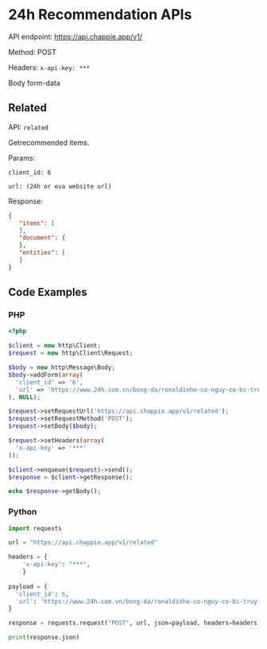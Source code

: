 # 24h Recommendation APIs

API endpoint: https://api.chappie.app/v1/

Method: POST

Headers: 
  `x-api-key: ***`

Body form-data

## Related

API: `related`

Getrecommended items.

Params:

```
client_id: 6

url: (24h or eva website url)
```

Response:
 ```json
 {
    "items": [
    ],
    "document": {
    },
    "entities": [
    ]
 }
 ```
  

## Code Examples

### PHP

```php
<?php

$client = new http\Client;
$request = new http\Client\Request;

$body = new http\Message\Body;
$body->addForm(array(
  'client_id' => '6',
  'url' => 'https://www.24h.com.vn/bong-da/ronaldinho-co-nguy-co-bi-truy-na-tai-khoan-chi-co-160000-dong-c48a1002950.html'
), NULL);

$request->setRequestUrl('https://api.chappie.app/v1/related');
$request->setRequestMethod('POST');
$request->setBody($body);

$request->setHeaders(array(
  'x-api-key' => '***'
));

$client->enqueue($request)->send();
$response = $client->getResponse();

echo $response->getBody();
```
  
  
### Python
```python
import requests

url = "https://api.chappie.app/v1/related"

headers = {
    'x-api-key': "***",
    }
    
payload = {
  'client_id': 6,
  'url': 'https://www.24h.com.vn/bong-da/ronaldinho-co-nguy-co-bi-truy-na-tai-khoan-chi-co-160000-dong-c48a1002950.html'
}

response = requests.request("POST", url, json=payload, headers=headers)

print(response.json)
```
